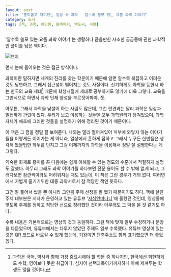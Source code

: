 ```yaml
---
layout: post
title: "흥미롭고 재미있는 일상 속 과학 - 알수록 쓸모 있는 요즘 과학 이야기"
category: 도서
tags: [책, 과학, 이민환, 블랙피쉬, 백도씨, 서평]
---
```


'알수록 쓸모 있는 요즘 과학 이야기'는
생활하다 품을만한 사소한 궁금증에 관한 과학적인 풀이를 담은 책이다.

![표지](https://lh3.googleusercontent.com/WjDjgEBp0RQp-rHrULPPVXAcZwX0CwWwZLS1yQXFIGIOwlw2QU8Pp6IGR9jXrvHsoeewwtYdDB_V7A=s480)

먼저 눈에 들어오는 것은 접근 방식이다.

과학이란 말하자면 세계의 진리를 찾는 학문이기 때문에
알면 알수록 복잡하고 어려운 것도 당연하고,
그래서 접근성이 떨어지는 것도 사실이다.
신기하게도 과학을 등한시 하는 한국의 교육 세태[^1] 때문에
학생시절에 제대로 공부하지도 않기에 더욱 그렇다.
교육을 그딴식으로 하면서 과학 인재 양성을 부르짓어봐야. 쯧.

[^1]: 과학은 국어, 역사와 함께 가장 중요시해야 할 학문 중 하나지만, 한국에선 희한하게도 수학, 영어보다 못한 취급이다. 심지어 선택과목이기까지하니 아예 제껴두는 학생도 많을 것이다.

아무튼, 그래서 과학을 낯설어 하는 사람도 많은데,
그런 편견과는 달리 과학은 일상과 밀접하게 관련이 있다.
우리가 보고 이용하는 것들엔 모두 과학원리가 담겨있으며,
과학 자체가 애초에 그러한 것들을 설명하기 위해 정리된 것이기 때문이다.

이 책은 그 점을 정말 잘 보여준다.
나와는 멀리 떨어져있어 피부에 와닿지 않는 이야기들을 어떻게든 이어가는 게 아니라,
일상에서 흔하게 접하고 그래서 누구든 한번쯤은 생각해 봤을법한 화두를 던지고
그걸 이제까지의 과학을 이용해서 정말 잘 설명한다는 게 그렇다.

익숙한 화재로 흥미를 끈 다음에는
쉽게 이해할 수 있는 정도의 수준에서 적절하게 설명도 잘했다.
아무리 그래도 과학 이야기를 하다보면 전문 용어도 할 수 밖에 없게 되고,
그러다보면 잠깐씩이라도 어려워지는 때도 있는데,
이 책은 그런 경우가 거의 없다.
여러면에서 가볍게 즐기기위한 대중 과학서로서 참 적당한 책인 듯하다.

그건 잘 풀어서 썼을 뿐 아니라 그만큼 주제 선정을 잘 했기 때문이기도 하다.
책에 실린 주제 대부분은 저자가 운영하고 있는
유튜브 '[지식인미나니](https://www.youtube.com/channel/UCZN-9omBiFx9F1FZC23nYkw)'에 올렸던 것인데,
영상물에 맞도록 주제를 정하고 적당한 선으로 정리했던 것이라 아무래도 그 덕을 본 것 같기도 하다.

수록 내용은 기본적으로는 영상의 것과 동일하다.
그걸 책에 맞게 일부 수정하거나 문장을 다듬었으며,
유튜브에서는 다루지 않았던 주제도 일부 수록했다.
유튜브 영상이 있는 것은 QR 코드로 바로갈 수 있게 했는데,
기왕이면 단축주소도 함께 표기했으면 더 좋았겠다.
